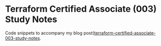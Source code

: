 # Terraform Certified Associate (003) Study Notes

Code snippets to accompany my blog post([terraform-certified-associate-003-study-notes](https://mistwire.com/terraform-certified-associate-003-study-notes/). 
